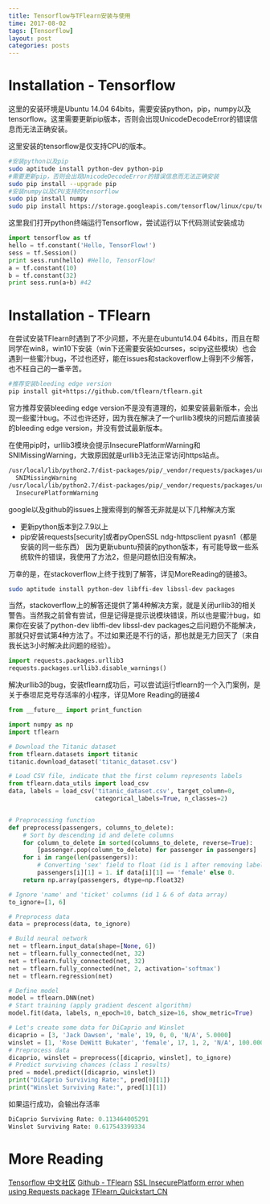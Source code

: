 ```yaml
---
title: Tensorflow与TFlearn安装与使用
time: 2017-08-02
tags: [Tensorflow]
layout: post
categories: posts
---
```


# Installation - Tensorflow

这里的安装环境是Ubuntu 14.04 64bits，需要安装python，pip，numpy以及tensorflow。这里需要更新pip版本，否则会出现UnicodeDecodeError的错误信息而无法正确安装。

这里安装的tensorflow是仅支持CPU的版本。

```bash
#安装python以及pip
sudo aptitude install python-dev python-pip
#需要更新pip，否则会出现UnicodeDecodeError的错误信息而无法正确安装
sudo pip install --upgrade pip
#安装numpy以及CPU支持的tensorflow
sudo pip install numpy
sudo pip install https://storage.googleapis.com/tensorflow/linux/cpu/tensorflow-0.5.0-cp27-none-linux_x86_64.whl
```

这里我们打开python终端运行Tensorflow，尝试运行以下代码测试安装成功

```python
import tensorflow as tf
hello = tf.constant('Hello, TensorFlow!')
sess = tf.Session()
print sess.run(hello) #Hello, TensorFlow!
a = tf.constant(10)
b = tf.constant(32)
print sess.run(a+b) #42
```

# Installation - TFlearn

在尝试安装TFlearn时遇到了不少问题，不光是在ubuntu14.04 64bits，而且在帮同学在win8，win10下安装（win下还需要安装如curses，scipy这些模块）也会遇到一些蜜汁bug，不过也还好，能在issues和stackoverflow上得到不少解答，也不枉自己的一番辛苦。

```bash
#推荐安装bleeding edge version
pip install git+https://github.com/tflearn/tflearn.git
```

官方推荐安装bleeding edge version不是没有道理的，如果安装最新版本，会出现一些蜜汁bug。不过也许还好，因为我在解决了一个urllib3模块的问题后直接装的bleeding edge version，并没有尝试最新版本。

在使用pip时，urllib3模块会提示InsecurePlatformWarning和SNIMissingWarning，大致原因就是urllib3无法正常访问https站点。

```bash
/usr/local/lib/python2.7/dist-packages/pip/_vendor/requests/packages/urllib3/util/ssl_.py:318: SNIMissingWarning: An HTTPS request has been made, but the SNI (Subject Name Indication) extension to TLS is not available on this platform. This may cause the server to present an incorrect TLS certificate, which can cause validation failures. You can upgrade to a newer version of Python to solve this. For more information, see https://urllib3.readthedocs.io/en/latest/security.html#snimissingwarning.
  SNIMissingWarning
/usr/local/lib/python2.7/dist-packages/pip/_vendor/requests/packages/urllib3/util/ssl_.py:122: InsecurePlatformWarning: A true SSLContext object is not available. This prevents urllib3 from configuring SSL appropriately and may cause certain SSL connections to fail. You can upgrade to a newer version of Python to solve this. For more information, see https://urllib3.readthedocs.io/en/latest/security.html#insecureplatformwarning.
  InsecurePlatformWarning
```

google以及github的issues上搜索得到的解答无非就是以下几种解决方案

* 更新python版本到2.7.9以上
* pip安装requests[security]或者pyOpenSSL ndg-httpsclient pyasn1（都是安装的同一些东西）
因为更新ubuntu预装的python版本，有可能导致一些系统软件的错误，我使用了方法2，但是问题依旧没有解决。

万幸的是，在stackoverflow上终于找到了解答，详见MoreReading的链接3。

```bash
sudo aptitude install python-dev libffi-dev libssl-dev packages
```
当然，stackoverflow上的解答还提供了第4种解决方案，就是关闭urllib3的相关警告。当然我之前曾有尝试，但是记得是提示说模块错误，所以也是蜜汁bug，如果你在安装了python-dev libffi-dev libssl-dev packages之后问题仍不能解决，那就只好尝试第4种方法了。不过如果还是不行的话，那也就是无力回天了（来自我长达3小时解决此问题的经验）。

```python
import requests.packages.urllib3
requests.packages.urllib3.disable_warnings()
```

解决urllib3的bug，安装tflearn成功后，可以尝试运行tflearn的一个入门案例，是关于泰坦尼克号存活率的小程序，详见More Reading的链接4

```python
from __future__ import print_function

import numpy as np
import tflearn

# Download the Titanic dataset
from tflearn.datasets import titanic
titanic.download_dataset('titanic_dataset.csv')

# Load CSV file, indicate that the first column represents labels
from tflearn.data_utils import load_csv
data, labels = load_csv('titanic_dataset.csv', target_column=0,
                        categorical_labels=True, n_classes=2)


# Preprocessing function
def preprocess(passengers, columns_to_delete):
    # Sort by descending id and delete columns
    for column_to_delete in sorted(columns_to_delete, reverse=True):
        [passenger.pop(column_to_delete) for passenger in passengers]
    for i in range(len(passengers)):
        # Converting 'sex' field to float (id is 1 after removing labels column)
        passengers[i][1] = 1. if data[i][1] == 'female' else 0.
    return np.array(passengers, dtype=np.float32)

# Ignore 'name' and 'ticket' columns (id 1 & 6 of data array)
to_ignore=[1, 6]

# Preprocess data
data = preprocess(data, to_ignore)

# Build neural network
net = tflearn.input_data(shape=[None, 6])
net = tflearn.fully_connected(net, 32)
net = tflearn.fully_connected(net, 32)
net = tflearn.fully_connected(net, 2, activation='softmax')
net = tflearn.regression(net)

# Define model
model = tflearn.DNN(net)
# Start training (apply gradient descent algorithm)
model.fit(data, labels, n_epoch=10, batch_size=16, show_metric=True)

# Let's create some data for DiCaprio and Winslet
dicaprio = [3, 'Jack Dawson', 'male', 19, 0, 0, 'N/A', 5.0000]
winslet = [1, 'Rose DeWitt Bukater', 'female', 17, 1, 2, 'N/A', 100.0000]
# Preprocess data
dicaprio, winslet = preprocess([dicaprio, winslet], to_ignore)
# Predict surviving chances (class 1 results)
pred = model.predict([dicaprio, winslet])
print("DiCaprio Surviving Rate:", pred[0][1])
print("Winslet Surviving Rate:", pred[1][1])
```

如果运行成功，会输出存活率

```python
DiCaprio Surviving Rate: 0.113464005291
Winslet Surviving Rate: 0.617543399334
```

# More Reading

[Tensorflow 中文社区](http://www.tensorfly.cn/)
[Github - TFlearn](https://github.com/tflearn/tflearn)
[SSL InsecurePlatform error when using Requests package](http://stackoverflow.com/questions/29099404/ssl-insecureplatform-error-when-using-requests-package)
[TFlearn_Quickstart_CN](https://github.com/lxzheng/machine_learning/wiki/TFlearn_Quickstart_CN)
